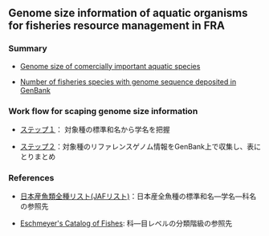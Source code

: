 ## Genome size information of aquatic organisms for fisheries resource management in FRA

### Summary

* [Genome size of comercially important aquatic species](aquatic_organism_genome_size.csv)

* [Number of fisheries species with genome sequence deposited in GenBank](chronology/aquatic_organism_genome_size.csv)



### Work flow for scaping genome size information

* [ステップ１](Link_Jap2Latin_Fish.md)： 対象種の標準和名から学名を把握

* [ステップ２](Scraping_FishGenome.md)：対象種のリファレンスゲノム情報をGenBank上で収集し、表にとりまとめ


### References
* [日本産魚類全種リスト(JAFリスト)](https://www.museum.kagoshima-u.ac.jp/staff/motomura/jaf.html)：日本産全魚種の標準和名—学名—科名の参照先

* [Eschmeyer's Catalog of Fishes](https://www.calacademy.org): 科—目レベルの分類階級の参照先
